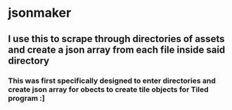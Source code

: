 # jsonmaker
## I use this to scrape through directories of assets and create a json array from each file inside said directory
### This was first specifically designed to enter directories and create json array for obects to create tile objects for Tiled program :]
